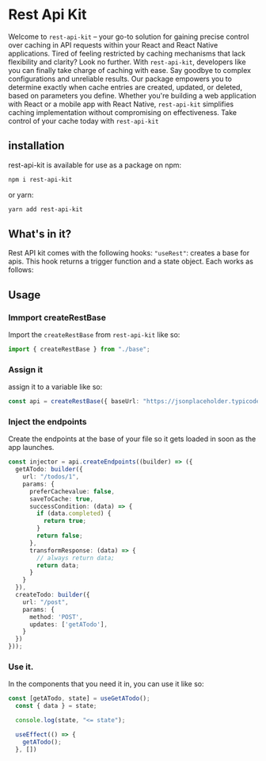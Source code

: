 # Rest Api Kit
Welcome to `rest-api-kit` – your go-to solution for gaining precise control over caching in API requests within your React and React Native applications. Tired of feeling restricted by caching mechanisms that lack flexibility and clarity? Look no further. With `rest-api-kit`, developers like you can finally take charge of caching with ease. Say goodbye to complex configurations and unreliable results. Our package empowers you to determine exactly when cache entries are created, updated, or deleted, based on parameters you define. Whether you're building a web application with React or a mobile app with React Native, `rest-api-kit` simplifies caching implementation without compromising on effectiveness. Take control of your cache today with `rest-api-kit`

## installation
rest-api-kit is available for use as a package on npm:
```sh
npm i rest-api-kit
```
or yarn:
```sh
yarn add rest-api-kit
```

## What's in it?

Rest API kit comes with the following hooks:
`"useRest"`: creates a base for apis. This hook returns a trigger function and a state object. Each works as follows:

## Usage
### Immport createRestBase
Import the `createRestBase` from `rest-api-kit` like so:
```ts
import { createRestBase } from "./base";
```

### Assign it
assign it to a variable like so:
```ts
const api = createRestBase({ baseUrl: "https://jsonplaceholder.typicode.com" });
```

### Inject the endpoints
Create the endpoints at the base of your file so it gets loaded in soon as the app launches.
```ts
const injector = api.createEndpoints((builder) => ({
  getATodo: builder({
    url: "/todos/1",
    params: {
      preferCachevalue: false,
      saveToCache: true,
      successCondition: (data) => {
        if (data.completed) {
          return true;
        }
        return false;
      },
      transformResponse: (data) => {
        // always return data;
        return data;
      }
    }
  }),
  createTodo: builder({
    url: "/post",
    params: {
      method: 'POST',
      updates: ['getATodo'],
    }
  })
}));
```
### Use it.
In the components that you need it in, you can use it like so:
```ts
const [getATodo, state] = useGetATodo();
  const { data } = state;

  console.log(state, "<= state");

  useEffect(() => {
    getATodo();
  }, [])
```